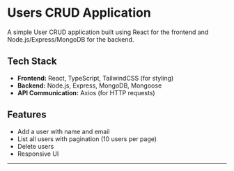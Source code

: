 # Users CRUD Application

A simple User CRUD application built using React for the frontend and Node.js/Express/MongoDB for the backend.

## Tech Stack

- **Frontend:** React, TypeScript, TailwindCSS (for styling)
- **Backend:** Node.js, Express, MongoDB, Mongoose
- **API Communication:** Axios (for HTTP requests)

## Features

- Add a user with name and email
- List all users with pagination (10 users per page)
- Delete users
- Responsive UI

---

